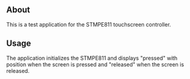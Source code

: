 ## About
This is a test application for the STMPE811 touchscreen controller.

## Usage
The application initializes the STMPE811 and displays "pressed" with position
when the screen is pressed and "released" when the screen is released.
